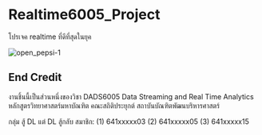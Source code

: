 # Realtime6005_Project

โปรเจค realtime  ที่ดีที่สุดในยุค

![open_pepsi-1](https://user-images.githubusercontent.com/102606270/212273091-7bb4c1bb-8d15-4e19-8003-cd1f49f168e1.png)



## End Credit
งานชิ้นนี้เป็นส่วนหนึ่งของวิชา DADS6005 Data Streaming and Real Time Analytics หลักสูตรวิทยาศาสตร์มหาบัณฑิต คณะสถิติประยุกต์ สถาบันบัณฑิตพัฒนบริหารศาสตร์

กลุ่ม สู้ DL แต่ DL สู้กลับ 
สมาชิก: (1) 641xxxxx03 (2) 641xxxxx05 (3) 641xxxxx15
